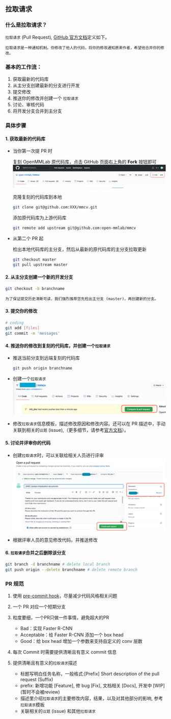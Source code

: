 ## 拉取请求

### 什么是拉取请求？

`拉取请求` (Pull Request), [GitHub 官方文档](https://docs.github.com/en/github/collaborating-with-pull-requests/proposing-changes-to-your-work-with-pull-requests/about-pull-requests)定义如下。

```
拉取请求是一种通知机制。你修改了他人的代码，将你的修改通知原来作者，希望他合并你的修改。
```

### 基本的工作流：

1. 获取最新的代码库
2. 从主分支创建最新的分支进行开发
3. 提交修改
4. 推送你的修改并创建一个 `拉取请求`
5. 讨论、审核代码
6. 将开发分支合并到主分支

### 具体步骤

#### 1. 获取最新的代码库

+ 当你第一次提 PR 时

  复刻 OpenMMLab 原代码库，点击 GitHub 页面右上角的 **Fork** 按钮即可
    ![avatar](../../docs/_static/community/1.png)

  克隆复刻的代码库到本地

  ```bash
  git clone git@github.com:XXX/mmcv.git
  ```

  添加原代码库为上游代码库

  ```bash
  git remote add upstream git@github.com:open-mmlab/mmcv
  ```

+ 从第二个 PR 起

  检出本地代码库的主分支，然后从最新的原代码库的主分支拉取更新

  ```bash
  git checkout master
  git pull upstream master
   ```

#### 2. 从主分支创建一个新的开发分支

```bash
git checkout -b branchname
```

```{tip}
为了保证提交历史清晰可读，我们强烈推荐您先检出主分支 (master)，再创建新的分支。
```
#### 3. 提交你的修改

```bash
# coding
git add [files]
git commit -m 'messages'
```

#### 4. 推送你的修改到复刻的代码库，并创建一个`拉取请求`

+ 推送当前分支到远端复刻的代码库

    ```bash
    git push origin branchname
    ```

+ 创建一个`拉取请求`
![avatar](../../docs/_static/community/2.png)

+ 修改`拉取请求`信息模板，描述修改原因和修改内容。还可以在 PR 描述中，手动关联到相关的`议题` (issue),（更多细节，请参考[官方文档](https://docs.github.com/en/issues/tracking-your-work-with-issues/linking-a-pull-request-to-an-issue)）。

#### 5. 讨论并评审你的代码

+ 创建`拉取请求`时，可以关联给相关人员进行评审
![avatar](../../docs/_static/community/3.png)

+ 根据评审人员的意见修改代码，并推送修改

#### 6. `拉取请求`合并之后删除该分支

```bash
git branch -d branchname # delete local branch
git push origin --delete branchname # delete remote branch
```

### PR 规范

1. 使用 [pre-commit hook](https://pre-commit.com)，尽量减少代码风格相关问题

2. 一个 PR 对应一个短期分支

3. 粒度要细，一个PR只做一件事情，避免超大的PR

    + Bad：实现 Faster R-CNN
    + Acceptable：给 Faster R-CNN 添加一个 box head
    + Good：给 box head 增加一个参数来支持自定义的 conv 层数

4. 每次 Commit 时需要提供清晰且有意义 commit 信息

5. 提供清晰且有意义的`拉取请求`描述

    + 标题写明白任务名称，一般格式:[Prefix] Short description of the pull request (Suffix)
    + prefix: 新增功能 [Feature], 修 bug [Fix], 文档相关 [Docs], 开发中 [WIP] (暂时不会被review)
    + 描述里介绍`拉取请求`的主要修改内容，结果，以及对其他部分的影响, 参考`拉取请求`模板
    + 关联相关的`议题` (issue) 和其他`拉取请求`
